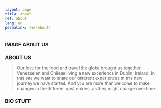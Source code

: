 ```yaml
---
layout: page
title: About
ref: about
lang: en
permalink: /en/about/
---
```


### IMAGE ABOUT US

### ABOUT US
<div class="post">
  <blockquote>
    Our love for the food and travel the globe brought us together.
    Venezuelan and Chilean living a new experience in Dublin, Ireland.
    In this site we want to share our different experiences in this new journey we
    have started. And you are more than welcome to make changes in the different
    post entries, as they might change over time.
  </blockquote>
</div>

### BIO STUFF

<div class="bio">
</div>
